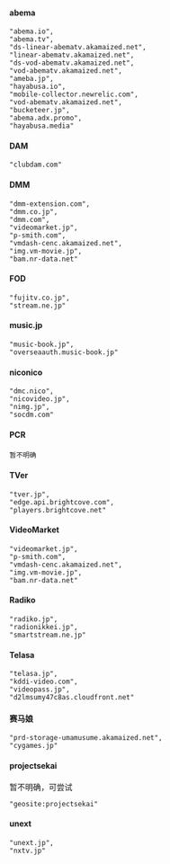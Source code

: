 #### abema
```shell
"abema.io",
"abema.tv",
"ds-linear-abematv.akamaized.net",
"linear-abematv.akamaized.net",
"ds-vod-abematv.akamaized.net",
"vod-abematv.akamaized.net",
"ameba.jp",
"hayabusa.io",
"mobile-collector.newrelic.com",
"vod-abematv.akamaized.net",
"bucketeer.jp",
"abema.adx.promo",
"hayabusa.media"
```
#### DAM
```shell
"clubdam.com"
```
#### DMM
```shell
"dmm-extension.com",
"dmm.co.jp",
"dmm.com",
"videomarket.jp",
"p-smith.com",
"vmdash-cenc.akamaized.net",
"img.vm-movie.jp",
"bam.nr-data.net"
```
#### FOD
```shell
"fujitv.co.jp",
"stream.ne.jp"
```
#### music.jp
```shell
"music-book.jp",
"overseaauth.music-book.jp"
```
#### niconico
```shell
"dmc.nico",
"nicovideo.jp",
"nimg.jp",
"socdm.com"
```
#### PCR
```shell
暂不明确
```
#### TVer
```shell
"tver.jp",
"edge.api.brightcove.com",
"players.brightcove.net"
```
#### VideoMarket
```shell
"videomarket.jp",
"p-smith.com",
"vmdash-cenc.akamaized.net",
"img.vm-movie.jp",
"bam.nr-data.net"
```
#### Radiko
```shell
"radiko.jp",
"radionikkei.jp",
"smartstream.ne.jp"
```
#### Telasa
```shell
"telasa.jp",
"kddi-video.com",
"videopass.jp",
"d2lmsumy47c8as.cloudfront.net"
```
#### 赛马娘
```shell
"prd-storage-umamusume.akamaized.net",
"cygames.jp"
```
#### projectsekai
暂不明确，可尝试
```shell
"geosite:projectsekai"
```
#### unext
```shell
"unext.jp",
"nxtv.jp"
```
